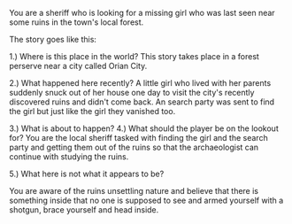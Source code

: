
You are a sheriff who is looking for a missing girl who was last seen near some ruins in the town's local forest.

The story goes like this:

1.) Where is this place in the world?
This story takes place in a forest perserve near a city called Orian City. 

2.) What happened here recently?
A little girl who lived with her parents suddenly snuck out of her house one day to visit the city's recently discovered ruins and didn't come back. An search party was sent to find the girl but just like the girl they vanished too. 

3.) What is about to happen?
4.) What should the player be on the lookout for?
You are the local sheriff tasked with finding the girl and the search party and getting them out of the ruins so that the archaeologist can continue with studying the ruins.

5.) What here is not what it appears to be?

You are aware of the ruins unsettling nature and believe that there is something inside that no one is supposed to see and armed yourself with a shotgun, brace yourself and head inside. 
